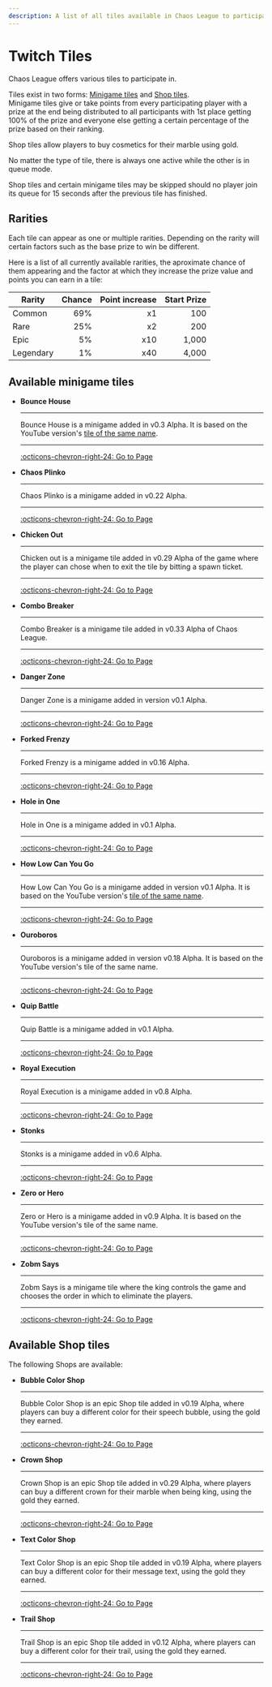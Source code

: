 ```yaml
---
description: A list of all tiles available in Chaos League to participate in.
---
```


# Twitch Tiles

Chaos League offers various tiles to participate in.

Tiles exist in two forms: [Minigame tiles](#available-minigame-tiles) and [Shop tiles](#available-shop-tiles).  
Minigame tiles give or take points from every participating player with a prize at the end being distributed to all participants with 1st place getting 100% of the prize and everyone else getting a certain percentage of the prize based on their ranking.

Shop tiles allow players to buy cosmetics for their marble using gold.

No matter the type of tile, there is always one active while the other is in queue mode.

Shop tiles and certain minigame tiles may be skipped should no player join its queue for 15 seconds after the previous tile has finished.

## Rarities

Each tile can appear as one or multiple rarities. Depending on the rarity will certain factors such as the base prize to win be different.

Here is a list of all currently available rarities, the aproximate chance of them appearing and the factor at which they increase the prize value and points you can earn in a tile:

| Rarity    | Chance | Point increase | Start Prize |
|-----------|-------:|---------------:|------------:|
| Common    | 69%    | x1             | 100         |
| Rare      | 25%    | x2             | 200         |
| Epic      | 5%     | x10            | 1,000       |
| Legendary | 1%     | x40            | 4,000       |

## Available minigame tiles

<div class="grid cards" markdown>

-   **Bounce House**
    
    ----
    
    Bounce House is a minigame added in v0.3 Alpha. It is based on the YouTube version's [tile of the same name](../youtube-minigames/common/bounce-house.md).
    
    ----
    
    [:octicons-chevron-right-24: Go to Page](minigames/bounce-house.md)

-   **Chaos Plinko**
    
    ----
    
    Chaos Plinko is a minigame added in v0.22 Alpha.
    
    ----
    
    [:octicons-chevron-right-24: Go to Page](minigames/chaos-plinko.md)

-   **Chicken Out**
    
    ----
    
    Chicken out is a minigame tile added in v0.29 Alpha of the game where the player can chose when to exit the tile by bitting a spawn ticket.
    
    ----
    
    [:octicons-chevron-right-24: Go to Page](minigames/chicken-out.md)

-   **Combo Breaker**
    
    ----
    
    Combo Breaker is a minigame tile added in v0.33 Alpha of Chaos League.
    
    ----
    
    [:octicons-chevron-right-24: Go to Page](minigames/combo-breaker.md)

-   **Danger Zone**
    
    ----
    
    Danger Zone is a minigame added in version v0.1 Alpha.
    
    ----
    
    [:octicons-chevron-right-24: Go to Page](minigames/danger-zone.md)

-   **Forked Frenzy**
    
    ----
    
    Forked Frenzy is a minigame added in v0.16 Alpha.
    
    ----
    
    [:octicons-chevron-right-24: Go to Page](minigames/forked-frenzy.md)
    
-   **Hole in One**
    
    ----
    
    Hole in One is a minigame added in v0.1 Alpha.
    
    ----
    
    [:octicons-chevron-right-24: Go to Page](minigames/hole-in-one.md)

-   **How Low Can You Go**
    
    ----
    
    How Low Can You Go is a minigame added in version v0.1 Alpha. It is based on the YouTube version's [tile of the same name](../youtube-minigames/common/how-low-can-you-go.md).
    
    ----
    
    [:octicons-chevron-right-24: Go to Page](minigames/how-low-can-you-go.md)

-   **Ouroboros**
    
    ----
    
    Ouroboros is a minigame added in version v0.18 Alpha. It is based on the YouTube version's tile of the same name.
    
    ----
    
    [:octicons-chevron-right-24: Go to Page](minigames/ouroboros.md)

-   **Quip Battle**
    
    ----
    
    Quip Battle is a minigame added in v0.1 Alpha.
    
    ----
    
    [:octicons-chevron-right-24: Go to Page](minigames/quip-battle.md)

-   **Royal Execution**
    
    ----
    
    Royal Execution is a minigame added in v0.8 Alpha.
    
    ----
    
    [:octicons-chevron-right-24: Go to Page](minigames/royal-execution.md)

-   **Stonks**
    
    ----
    
    Stonks is a minigame added in v0.6 Alpha.
    
    ----
    
    [:octicons-chevron-right-24: Go to Page](minigames/stonks.md)

-   **Zero or Hero**
    
    ----
    
    Zero or Hero is a minigame added in v0.9 Alpha. It is based on the YouTube version's tile of the same name.
    
    ----
    
    [:octicons-chevron-right-24: Go to Page](minigames/zero-or-hero.md)

-   **Zobm Says**
    
    ----
    
    Zobm Says is a minigame tile where the king controls the game and chooses the order in which to eliminate the players.
    
    ----
    
    [:octicons-chevron-right-24: Go to Page](minigames/zobm-says.md)

</div>

## Available Shop tiles

The following Shops are available:

<div class="grid cards" markdown>
    
-   **Bubble Color Shop**
    
    ----
    
    Bubble Color Shop is an epic Shop tile added in v0.19 Alpha, where players can buy a different color for their speech bubble, using the gold they earned.
    
    ----
    
    [:octicons-chevron-right-24: Go to Page](shops/bubble-color-shop.md)
    
-   **Crown Shop**
    
    ----
    
    Crown Shop is an epic Shop tile added in v0.29 Alpha, where players can buy a different crown for their marble when being king, using the gold they earned.
    
    ----
    
    [:octicons-chevron-right-24: Go to Page](shops/crown-shop.md)
    
-   **Text Color Shop**
    
    ----
    
    Text Color Shop is an epic Shop tile added in v0.19 Alpha, where players can buy a different color for their message text, using the gold they earned.
    
    ----
    
    [:octicons-chevron-right-24: Go to Page](shops/text-color-shop.md)
    
-   **Trail Shop**
    
    ----
    
    Trail Shop is an epic Shop tile added in v0.12 Alpha, where players can buy a different color for their trail, using the gold they earned.
    
    ----
    
    [:octicons-chevron-right-24: Go to Page](shops/trail-shop.md)

</div>
